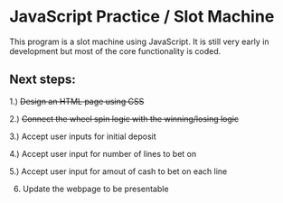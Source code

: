# JavaScript Practice / Slot Machine

This program is a slot machine using JavaScript. It is still very early in development but most of the core functionality is coded.

## Next steps:

1.) ~~Design an HTML page using CSS~~

2.) ~~Connect the wheel spin logic with the winning/losing logic~~

3.) Accept user inputs for initial deposit

4.) Accept user input for number of lines to bet on

5.) Accept user input for amout of cash to bet on each line

6. Update the webpage to be presentable
